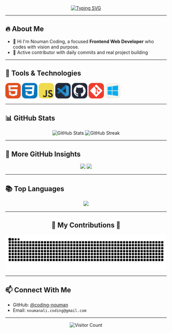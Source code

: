 <!-- Typing Animation Banner -->
<div align="center">
  <a href="https://git.io/typing-svg">
  <img src="https://readme-typing-svg.demolab.com?font=Fira+Code&pause=1000&color=62F729&background=24975C00&center=true&width=435&lines=%E2%82%8A+%CB%9A%E2%82%8A+%E2%9A%9CNouman+Coding%E2%9A%9C+%CB%9A+%E2%82%8A%CB%9A;%E2%8B%86%EF%BD%A1%EF%BE%9F%E2%98%81%EF%B8%8E%EF%BD%A1Software+Engineer%E2%8B%86%EF%BD%A1%E2%98%81%EF%B8%8E%EF%BD%A1%E2%8B%86;%E2%96%91%E2%96%92%E2%96%93Frontend+Developer%E2%96%93%E2%96%92%E2%96%91" alt="Typing SVG" />
  </a>
</div>

---

## 🔥 About Me

- 🎯 Hi I'm Nouman Coding, a focused **Frontend Web Developer** who codes with vision and purpose. 
- 📁 Active contributor with daily commits and real project building

---

## 🧰 Tools & Technologies

<p>
  <img src="HTML.svg" width="48" alt="HTML">
  <img src="CSS.svg" width="48" alt="CSS">
  <img src="JavaScript.svg" width="48" alt="JavaScript">
  <img src="VSCode-Dark.svg" width="48" alt="VSCode">
  <img src="Github-Dark.svg" width="48" alt="GitHub">
  <img src="Git.svg" width="48" alt="Git">
  <img src="Windows-Light.svg" width="48" alt="Windows">
</p>

---

## 📊 GitHub Stats

<div align="center">
  
  <!-- Main GitHub Stats -->
  <img src="https://github-readme-stats.vercel.app/api?username=coding-nouman&theme=dark&hide_border=false&include_all_commits=true&count_private=true" alt="GitHub Stats" height="170em" />
  
  <!-- GitHub Streak -->
  <img src="https://github-readme-streak-stats.herokuapp.com/?user=coding-nouman&theme=dark&hide_border=false" alt="GitHub Streak" height="170em" />
  
</div>

---

## 🚀 More GitHub Insights

<div align="center">
  
  <img src="https://github-profile-summary-cards.vercel.app/api/cards/stats?username=coding-nouman&theme=tokyonight&v=2" height="170em" />
  
  <img src="https://github-profile-summary-cards.vercel.app/api/cards/productive-time?username=coding-nouman&theme=tokyonight&utcOffset=+5" height="170em" />
  
</div>

---

## 📚 Top Languages

<div align="center">
  <img width="400" src="https://github-readme-stats.vercel.app/api/top-langs/?username=coding-nouman&theme=dark&hide_border=false&include_all_commits=true&count_private=true&layout=compact" />
</div>

---

<div align="center">
  <h2>🐍 My Contributions 🐍</h2>

  ![Snake animation](https://github.com/coding-nouman/coding-nouman/blob/output/github-snake-dark.svg)

</div>

---

## 📫 Connect With Me

- GitHub: [@coding-nouman](https://github.com/coding-nouman)
- Email: `noumanali.coding@gmail.com`

---

<div align="center">
  <img src="https://api.visitorbadge.io/api/visitors?path=https%3A%2F%2Fgithub.com%2Fcoding-nouman%2F&countColor=%23263759" alt="Visitor Count" />
</div>
